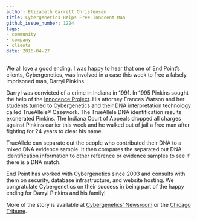 ```yaml
---
author: Elizabeth Garrett Christensen
title: Cybergenetics Helps Free Innocent Man
github_issue_number: 1224
tags:
- community
- company
- clients
date: 2016-04-27
---
```


We all love a good ending. I was happy to hear that one of End Point’s clients, Cybergenetics, was involved in a case this week to free a falsely imprisoned man, Darryl Pinkins.

Darryl was convicted of a crime in Indiana in 1991. In 1995 Pinkins sought the help of the [Innocence Project](http://www.innocenceproject.org/). His attorney Frances Watson and her students turned to Cybergenetics and their DNA interpretation technology called TrueAllele® Casework. The TrueAllele DNA identification results exonerated Pinkins. The Indiana Court of Appeals dropped all charges against Pinkins earlier this week and he walked out of jail a free man after fighting for 24 years to clear his name.

TrueAllele can separate out the people who contributed their DNA to a mixed DNA evidence sample. It then compares the separated out DNA identification information to other reference or evidence samples to see if there is a DNA match.

End Point has worked with Cybergenetics since 2003 and consults with them on security, database infrastructure, and website hosting. We congratulate Cybergenetics on their success in being part of the happy ending for Darryl Pinkins and his family!

More of the story is available at [Cybergenetics’ Newsroom](https://www.cybgen.com/information/newsroom/2016/apr/TrueAllele-helps-free-innocent-Indiana-man-after-24-years-in-prison.shtml) or the [Chicago Tribune](http://www.chicagotribune.com/suburbs/post-tribune/news/ct-ptb-pinkins-prison-release-st-0426-20160425-story.html).
